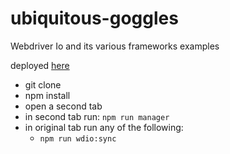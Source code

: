 # ubiquitous-goggles
Webdriver Io and its various frameworks examples

deployed [here](https://orieken.github.io/ubiquitous-goggles/)

* git clone
* npm install
* open a second tab
* in second tab run: ` npm run manager `
* in original tab run any of the following:
  * ` npm run wdio:sync `